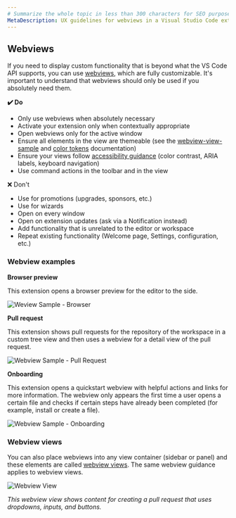 ```yaml
---
# Summarize the whole topic in less than 300 characters for SEO purpose
MetaDescription: UX guidelines for webviews in a Visual Studio Code extension.
---
```


## Webviews

If you need to display custom functionality that is beyond what the VS Code API supports, you can use [webviews](/api/extension-guides/webview), which are fully customizable. It's important to understand that webviews should only be used if you absolutely need them.

**✔️ Do**

* Only use webviews when absolutely necessary
* Activate your extension only when contextually appropriate
* Open webviews only for the active window
* Ensure all elements in the view are themeable (see the [webview-view-sample](https://github.com/microsoft/vscode-extension-samples/blob/main/webview-view-sample/media/main.css) and [color tokens](/api/references/theme-color) documentation)
* Ensure your views follow [accessibility guidance](/docs/editor/accessibility) (color contrast, ARIA labels, keyboard navigation)
* Use command actions in the toolbar and in the view

❌ Don't

* Use for promotions (upgrades, sponsors, etc.)
* Use for wizards
* Open on every window
* Open on extension updates (ask via a Notification instead)
* Add functionality that is unrelated to the editor or workspace
* Repeat existing functionality (Welcome page, Settings, configuration, etc.)

### Webview examples

**Browser preview**

This extension opens a browser preview for the editor to the side.

![Weview Sample - Browser](images/guidelines/webview-browser.png)

**Pull request**

This extension shows pull requests for the repository of the workspace in a custom tree view and then uses a webview for a detail view of the pull request.

![Webview Sample - Pull Request](images/guidelines/webview-pullrequest.png)

**Onboarding**

This extension opens a quickstart webview with helpful actions and links for more information. The webview only appears the first time a user opens a certain file and checks if certain steps have already been completed (for example, install or create a file).

![Webview Sample - Onboarding](images/guidelines/webview-onboarding.png)

### Webview views

You can also place webviews into any view container (sidebar or panel) and these elements are called [webview views](/api/references/vscode-api#WebviewView). The same webview guidance applies to webview views.

![Webview View](images/guidelines/webview-view.png)

*This webview view shows content for creating a pull request that uses dropdowns, inputs, and buttons.*